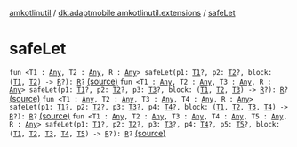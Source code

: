[amkotlinutil](../index.md) / [dk.adaptmobile.amkotlinutil.extensions](index.md) / [safeLet](./safe-let.md)

# safeLet

`fun <T1 : `[`Any`](https://kotlinlang.org/api/latest/jvm/stdlib/kotlin/-any/index.html)`, T2 : `[`Any`](https://kotlinlang.org/api/latest/jvm/stdlib/kotlin/-any/index.html)`, R : `[`Any`](https://kotlinlang.org/api/latest/jvm/stdlib/kotlin/-any/index.html)`> safeLet(p1: `[`T1`](safe-let.md#T1)`?, p2: `[`T2`](safe-let.md#T2)`?, block: (`[`T1`](safe-let.md#T1)`, `[`T2`](safe-let.md#T2)`) -> `[`R`](safe-let.md#R)`?): `[`R`](safe-let.md#R)`?` [(source)](https://github.com/adaptmobile-organization/amkotlinutil/tree/master/amkotlinutil/amkotlinutil/src/main/java/dk/adaptmobile/amkotlinutil/extensions/Extensions.kt#L21)
`fun <T1 : `[`Any`](https://kotlinlang.org/api/latest/jvm/stdlib/kotlin/-any/index.html)`, T2 : `[`Any`](https://kotlinlang.org/api/latest/jvm/stdlib/kotlin/-any/index.html)`, T3 : `[`Any`](https://kotlinlang.org/api/latest/jvm/stdlib/kotlin/-any/index.html)`, R : `[`Any`](https://kotlinlang.org/api/latest/jvm/stdlib/kotlin/-any/index.html)`> safeLet(p1: `[`T1`](safe-let.md#T1)`?, p2: `[`T2`](safe-let.md#T2)`?, p3: `[`T3`](safe-let.md#T3)`?, block: (`[`T1`](safe-let.md#T1)`, `[`T2`](safe-let.md#T2)`, `[`T3`](safe-let.md#T3)`) -> `[`R`](safe-let.md#R)`?): `[`R`](safe-let.md#R)`?` [(source)](https://github.com/adaptmobile-organization/amkotlinutil/tree/master/amkotlinutil/amkotlinutil/src/main/java/dk/adaptmobile/amkotlinutil/extensions/Extensions.kt#L22)
`fun <T1 : `[`Any`](https://kotlinlang.org/api/latest/jvm/stdlib/kotlin/-any/index.html)`, T2 : `[`Any`](https://kotlinlang.org/api/latest/jvm/stdlib/kotlin/-any/index.html)`, T3 : `[`Any`](https://kotlinlang.org/api/latest/jvm/stdlib/kotlin/-any/index.html)`, T4 : `[`Any`](https://kotlinlang.org/api/latest/jvm/stdlib/kotlin/-any/index.html)`, R : `[`Any`](https://kotlinlang.org/api/latest/jvm/stdlib/kotlin/-any/index.html)`> safeLet(p1: `[`T1`](safe-let.md#T1)`?, p2: `[`T2`](safe-let.md#T2)`?, p3: `[`T3`](safe-let.md#T3)`?, p4: `[`T4`](safe-let.md#T4)`?, block: (`[`T1`](safe-let.md#T1)`, `[`T2`](safe-let.md#T2)`, `[`T3`](safe-let.md#T3)`, `[`T4`](safe-let.md#T4)`) -> `[`R`](safe-let.md#R)`?): `[`R`](safe-let.md#R)`?` [(source)](https://github.com/adaptmobile-organization/amkotlinutil/tree/master/amkotlinutil/amkotlinutil/src/main/java/dk/adaptmobile/amkotlinutil/extensions/Extensions.kt#L23)
`fun <T1 : `[`Any`](https://kotlinlang.org/api/latest/jvm/stdlib/kotlin/-any/index.html)`, T2 : `[`Any`](https://kotlinlang.org/api/latest/jvm/stdlib/kotlin/-any/index.html)`, T3 : `[`Any`](https://kotlinlang.org/api/latest/jvm/stdlib/kotlin/-any/index.html)`, T4 : `[`Any`](https://kotlinlang.org/api/latest/jvm/stdlib/kotlin/-any/index.html)`, T5 : `[`Any`](https://kotlinlang.org/api/latest/jvm/stdlib/kotlin/-any/index.html)`, R : `[`Any`](https://kotlinlang.org/api/latest/jvm/stdlib/kotlin/-any/index.html)`> safeLet(p1: `[`T1`](safe-let.md#T1)`?, p2: `[`T2`](safe-let.md#T2)`?, p3: `[`T3`](safe-let.md#T3)`?, p4: `[`T4`](safe-let.md#T4)`?, p5: `[`T5`](safe-let.md#T5)`?, block: (`[`T1`](safe-let.md#T1)`, `[`T2`](safe-let.md#T2)`, `[`T3`](safe-let.md#T3)`, `[`T4`](safe-let.md#T4)`, `[`T5`](safe-let.md#T5)`) -> `[`R`](safe-let.md#R)`?): `[`R`](safe-let.md#R)`?` [(source)](https://github.com/adaptmobile-organization/amkotlinutil/tree/master/amkotlinutil/amkotlinutil/src/main/java/dk/adaptmobile/amkotlinutil/extensions/Extensions.kt#L24)